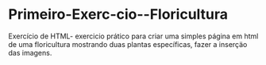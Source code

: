 # Primeiro-Exerc-cio--Floricultura
Exercício de HTML-  exercicio prático para criar uma simples página em html de uma floricultura mostrando duas plantas específicas, fazer a inserçäo das imagens.
